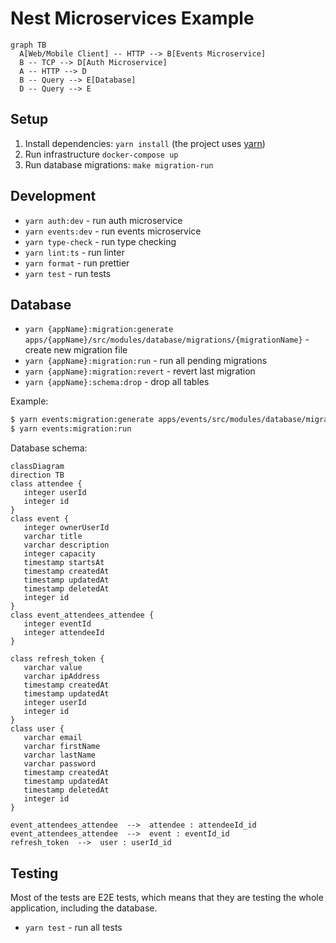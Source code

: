 # Nest Microservices Example

```mermaid
graph TB
  A[Web/Mobile Client] -- HTTP --> B[Events Microservice]
  B -- TCP --> D[Auth Microservice]
  A -- HTTP --> D
  B -- Query --> E[Database]
  D -- Query --> E
```

## Setup

1. Install dependencies: `yarn install` (the project uses [yarn](https://github.com/yarnpkg))
2. Run infrastructure `docker-compose up`
3. Run database migrations: `make migration-run`

## Development

- `yarn auth:dev` - run auth microservice
- `yarn events:dev` - run events microservice
- `yarn type-check` - run type checking
- `yarn lint:ts` - run linter
- `yarn format` - run prettier
- `yarn test` - run tests

## Database

- `yarn {appName}:migration:generate  apps/{appName}/src/modules/database/migrations/{migrationName}` - create new migration file
- `yarn {appName}:migration:run` - run all pending migrations
- `yarn {appName}:migration:revert` - revert last migration
- `yarn {appName}:schema:drop` - drop all tables

Example:

```bash
$ yarn events:migration:generate apps/events/src/modules/database/migrations/initial
$ yarn events:migration:run
```

Database schema:

```mermaid
classDiagram
direction TB
class attendee {
   integer userId
   integer id
}
class event {
   integer ownerUserId
   varchar title
   varchar description
   integer capacity
   timestamp startsAt
   timestamp createdAt
   timestamp updatedAt
   timestamp deletedAt
   integer id
}
class event_attendees_attendee {
   integer eventId
   integer attendeeId
}

class refresh_token {
   varchar value
   varchar ipAddress
   timestamp createdAt
   timestamp updatedAt
   integer userId
   integer id
}
class user {
   varchar email
   varchar firstName
   varchar lastName
   varchar password
   timestamp createdAt
   timestamp updatedAt
   timestamp deletedAt
   integer id
}

event_attendees_attendee  -->  attendee : attendeeId_id
event_attendees_attendee  -->  event : eventId_id
refresh_token  -->  user : userId_id
```

## Testing

Most of the tests are E2E tests, which means that they are testing the whole application, including the database.

- `yarn test` - run all tests
